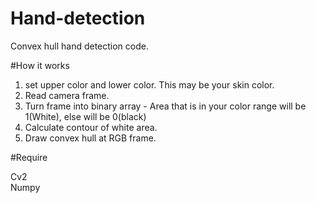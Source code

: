 # Hand-detection  

Convex hull hand detection code.  

#How it works

1. set upper color and lower color. This may be your skin color.  
2. Read camera frame.
3. Turn frame into binary array - Area that is in your color range will be 1(White), else will be 0(black)  
4. Calculate contour of white area.  
5. Draw convex hull at RGB frame.  

#Require

Cv2  
Numpy
